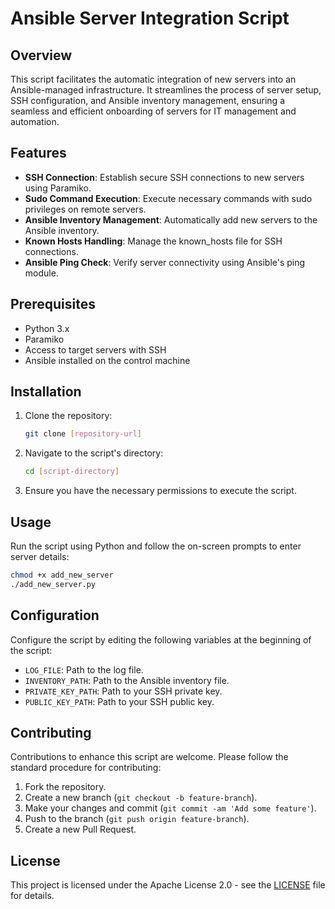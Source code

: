 # Ansible Server Integration Script

## Overview
This script facilitates the automatic integration of new servers into an Ansible-managed infrastructure. It streamlines the process of server setup, SSH configuration, and Ansible inventory management, ensuring a seamless and efficient onboarding of servers for IT management and automation.

## Features
- **SSH Connection**: Establish secure SSH connections to new servers using Paramiko.
- **Sudo Command Execution**: Execute necessary commands with sudo privileges on remote servers.
- **Ansible Inventory Management**: Automatically add new servers to the Ansible inventory.
- **Known Hosts Handling**: Manage the known_hosts file for SSH connections.
- **Ansible Ping Check**: Verify server connectivity using Ansible's ping module.

## Prerequisites
- Python 3.x
- Paramiko
- Access to target servers with SSH
- Ansible installed on the control machine

## Installation
1. Clone the repository:
   ```bash
   git clone [repository-url]
   ```
2. Navigate to the script's directory:
   ```bash
   cd [script-directory]
   ```
3. Ensure you have the necessary permissions to execute the script.

## Usage
Run the script using Python and follow the on-screen prompts to enter server details:
```bash
chmod +x add_new_server
./add_new_server.py
```

## Configuration
Configure the script by editing the following variables at the beginning of the script:
- `LOG_FILE`: Path to the log file.
- `INVENTORY_PATH`: Path to the Ansible inventory file.
- `PRIVATE_KEY_PATH`: Path to your SSH private key.
- `PUBLIC_KEY_PATH`: Path to your SSH public key.

## Contributing
Contributions to enhance this script are welcome. Please follow the standard procedure for contributing:
1. Fork the repository.
2. Create a new branch (`git checkout -b feature-branch`).
3. Make your changes and commit (`git commit -am 'Add some feature'`).
4. Push to the branch (`git push origin feature-branch`).
5. Create a new Pull Request.

## License
This project is licensed under the Apache License 2.0 - see the [LICENSE](LICENSE) file for details.
